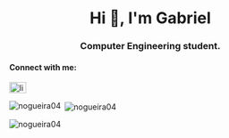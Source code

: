 <h1 align="center">Hi 👋, I'm Gabriel</h1>
<h3 align="center">Computer Engineering student.</h3>

<h4 align="left">Connect with me:</h4>
<p align="left">
<a href="https://linkedin.com/in/linkedin.com/in/nogueirag" target="blank"><img align="center" src="https://raw.githubusercontent.com/rahuldkjain/github-profile-readme-generator/master/src/images/icons/Social/linked-in-alt.svg" alt="linkedin.com/in/nogueirag" height="20" width="30" /></a>
</p>

<p><img align="left" src="https://github-readme-stats.vercel.app/api/top-langs?username=nogueira04&show_icons=true&locale=en&layout=compact&theme=dark&hide=[makefile,cmake]" alt="nogueira04" /></p>

<p>&nbsp;<img align="center" src="https://github-readme-stats.vercel.app/api?username=nogueira04&show_icons=true&locale=en&theme=dark" alt="nogueira04" /></p>

<p><img align="center" src="https://github-readme-streak-stats.herokuapp.com/?user=nogueira04&theme=dark" alt="nogueira04" /></p>

